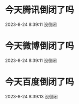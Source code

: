 # 今天腾讯倒闭了吗

2023-8-24 8:39:11 没倒闭

# 今天微博倒闭了吗

2023-8-24 8:39:11 没倒闭

# 今天百度倒闭了吗

2023-8-24 8:39:13 没倒闭


